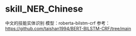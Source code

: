 # skill_NER_Chinese
中文的技能实体识别
模型：roberta-bilstm-crf
参考：https://github.com/taishan1994/BERT-BILSTM-CRF/tree/main
